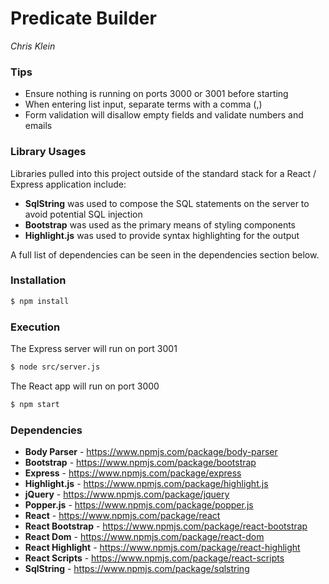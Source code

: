 # Predicate Builder
*Chris Klein*

### Tips
- Ensure nothing is running on ports 3000 or 3001 before starting
- When entering list input, separate terms with a comma (,)
- Form validation will disallow empty fields and validate numbers and emails

### Library Usages
Libraries pulled into this project outside of the standard stack for a React / Express application include:
- **SqlString** was used to compose the SQL statements on the server to avoid potential SQL injection
- **Bootstrap** was used as the primary means of styling components
- **Highlight.js** was used to provide syntax highlighting for the output

A full list of dependencies can be seen in the dependencies section below.

### Installation
```sh
$ npm install
```

### Execution
The Express server will run on port 3001
```sh
$ node src/server.js
```
The React app will run on port 3000
```sh
$ npm start
```

### Dependencies
- **Body Parser** - https://www.npmjs.com/package/body-parser
- **Bootstrap** - https://www.npmjs.com/package/bootstrap
- **Express** - https://www.npmjs.com/package/express
- **Highlight.js** - https://www.npmjs.com/package/highlight.js
- **jQuery** - https://www.npmjs.com/package/jquery
- **Popper.js** - https://www.npmjs.com/package/popper.js
- **React** - https://www.npmjs.com/package/react
- **React Bootstrap** - https://www.npmjs.com/package/react-bootstrap
- **React Dom** - https://www.npmjs.com/package/react-dom
- **React Highlight** - https://www.npmjs.com/package/react-highlight
- **React Scripts** - https://www.npmjs.com/package/react-scripts
- **SqlString** - https://www.npmjs.com/package/sqlstring
